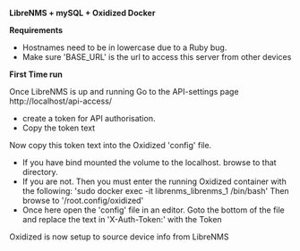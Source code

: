 **LibreNMS + mySQL + Oxidized Docker**

**Requirements**
* Hostnames need to be in lowercase due to a Ruby bug.
* Make sure 'BASE_URL' is the url to access this server from other
devices


**First Time run**

Once LibreNMS is up and running Go to the API-settings page
http://localhost/api-access/
* create a token for API authorisation.  
* Copy the token text


Now copy this token text into the Oxidized 'config' file.
* If you have bind mounted the volume to the localhost.
browse to that directory.
* If you are not.  Then you must enter the running Oxidized
container with the following:
'sudo docker exec -it librenms_librenms_1 /bin/bash'
Then browse to '/root.config/oxidized'
* Once here open the 'config' file in an editor.  Goto the bottom of the
file and replace the text in 'X-Auth-Token:' with the Token

Oxidized is now setup to source device info from LibreNMS
